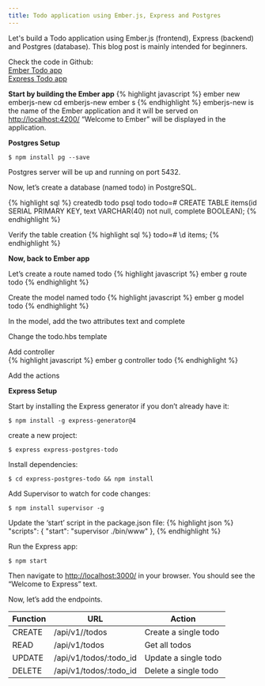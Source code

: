 ```yaml
---
title: Todo application using Ember.js, Express and Postgres
---
```


 Let's build a Todo application using Ember.js (frontend), Express (backend) and Postgres (database). This blog post is mainly intended for beginners.

 Check the code in Github:   
 [Ember Todo app](https://github.com/JeenaJohn/emberjs-todo)  
 [Express Todo app](https://github.com/JeenaJohn/express-postgres-todo)

 **Start by building the Ember app**
 {% highlight javascript %}
  ember new emberjs-new
  cd emberjs-new
  ember s
  {% endhighlight %}
 emberjs-new is the name of the Ember application and it will be served on [http://localhost:4200/](http://localhost:4200/)
 “Welcome to Ember” will be displayed in the application.

 **Postgres Setup**

  `$ npm install pg --save`

 Postgres server will be up and running on port 5432.

 Now, let’s create a database (named todo) in PostgreSQL.

{% highlight sql %}
  createdb todo
  psql todo
  todo=# CREATE TABLE items(id SERIAL PRIMARY KEY, text VARCHAR(40) not null, complete BOOLEAN);
{% endhighlight %}

Verify the table creation
{% highlight sql %}
  todo=# \d items;
{% endhighlight %}

**Now, back to Ember app**

Let’s create a route named todo
{% highlight javascript %}
  ember g route todo
{% endhighlight %}

 Create the model named todo
{% highlight javascript %}
  ember g model todo
{% endhighlight %}

 In the model, add the two attributes text and complete

 Change the todo.hbs template

 Add controller  
 {% highlight javascript %}
 ember g controller todo
 {% endhighlight %}

 Add the actions


**Express Setup**

Start by installing the Express generator if you don’t already have it:

`$ npm install -g express-generator@4`

create a new project:  

`$ express express-postgres-todo`

Install dependencies:  

`$ cd express-postgres-todo && npm install`

Add Supervisor to watch for code changes:

`$ npm install supervisor -g`

Update the ‘start’ script in the package.json file:
{% highlight json %}
"scripts": {
    "start": "supervisor ./bin/www"
  },
{% endhighlight %}



Run the Express app:   

`$ npm start`

Then navigate to [http://localhost:3000/](http://localhost:3000/) in your browser. You should see the “Welcome to Express” text.


Now, let’s add the endpoints.


 | **Function**   |   **URL**  |  **Action** |
| -------- | ------- | ----- |
| CREATE   |  /api/v1//todos   |   Create a single todo |
| READ     |   /api/v1/todos      |   Get all todos |
| UPDATE     |   /api/v1/todos/:todo_id      |   Update a single todo |
| DELETE    |   /api/v1/todos/:todo_id      |   Delete a single todo |
